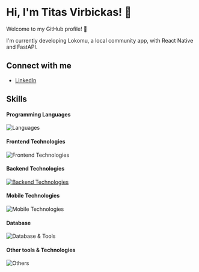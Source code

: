 # Hi, I'm Titas Virbickas! 👋

Welcome to my GitHub profile! 🌟

I'm currently developing Lokomu, a local community app, with React Native and FastAPI.

## Connect with me
- [LinkedIn](https://www.linkedin.com/in/titas-virbickas)

## Skills

#### Programming Languages
![Languages](https://skillicons.dev/icons?i=python,ts,kotlin,java,js)

#### Frontend Technologies
![Frontend Technologies](https://skillicons.dev/icons?i=react,next,vue,html,css,tailwind)

#### Backend Technologies
[![Backend Technologies](https://skillicons.dev/icons?i=fastapi,spring,docker&perline=3)](https://skillicons.dev)

#### Mobile Technologies
![Mobile Technologies](https://go-skill-icons.vercel.app/api/icons?i=reactnative)

#### Database
![Database & Tools](https://skillicons.dev/icons?i=postgres,mysql)

#### Other tools & Technologies
![Others](https://skillicons.dev/icons?i=git,github,vercel,vscode,idea,figma,,githubactions,gitlab)
